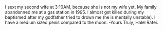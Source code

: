 I sext my second wife at 3:10AM, because she is not my wife yet.
 My family abandonned me at a gas station in 1995. I almost got killed during my baptismed after my godfather tried to drown me (he is mentally unstable).
 I have a medium sized penis compared to the moon.
                                                                      -Yours Truly, Halel Rafei.
